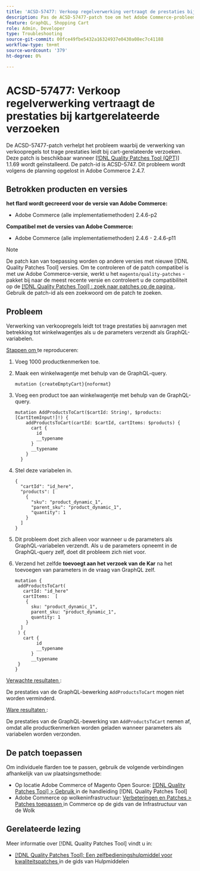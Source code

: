 ```yaml
---
title: 'ACSD-57477: Verkoop regelverwerking vertraagt de prestaties bij kartgerelateerde verzoeken'
description: Pas de ACSD-57477-patch toe om het Adobe Commerce-probleem te verhelpen, waarbij in een project met veel beschikbare productkenmerken (bijvoorbeeld 1000 kenmerken), wanneer de AddProductsToCart-GraphQL-bewerking met variabelen wordt uitgevoerd, Commerce al deze productkenmerken probeert te laden en langzame prestatieproblemen veroorzaakt door de AddProductsToCart-GraphQL-bewerking.
feature: GraphQL, Shopping Cart
role: Admin, Developer
type: Troubleshooting
source-git-commit: 00fce49fbe5432a16324937e0430a08ec7c41188
workflow-type: tm+mt
source-wordcount: '379'
ht-degree: 0%

---
```



# ACSD-57477: Verkoop regelverwerking vertraagt de prestaties bij kartgerelateerde verzoeken

De ACSD-57477-patch verhelpt het probleem waarbij de verwerking van verkoopregels tot trage prestaties leidt bij cart-gerelateerde verzoeken. Deze patch is beschikbaar wanneer [[!DNL Quality Patches Tool (QPT)]](/help/tools/quality-patches-tool/quality-patches-tool-to-self-serve-quality-patches.md) 1.1.69 wordt geïnstalleerd. De patch-id is ACSD-5747. Dit probleem wordt volgens de planning opgelost in Adobe Commerce 2.4.7.

## Betrokken producten en versies

**het flard wordt gecreeerd voor de versie van Adobe Commerce:**

* Adobe Commerce (alle implementatiemethoden) 2.4.6-p2

**Compatibel met de versies van Adobe Commerce:**

* Adobe Commerce (alle implementatiemethoden) 2.4.6 - 2.4.6-p11

>[!NOTE]
>
>De patch kan van toepassing worden op andere versies met nieuwe [!DNL Quality Patches Tool] versies. Om te controleren of de patch compatibel is met uw Adobe Commerce-versie, werkt u het `magento/quality-patches` -pakket bij naar de meest recente versie en controleert u de compatibiliteit op de [[!DNL Quality Patches Tool] : zoek naar patches op de pagina ](https://experienceleague.adobe.com/tools/commerce-quality-patches/index.html?lang=nl-NL) . Gebruik de patch-id als een zoekwoord om de patch te zoeken.

## Probleem

Verwerking van verkoopregels leidt tot trage prestaties bij aanvragen met betrekking tot winkelwagentjes als u de parameters verzendt als GraphQL-variabelen.

<u> Stappen om </u> te reproduceren:

1. Voeg 1000 productkenmerken toe.
1. Maak een winkelwagentje met behulp van de GraphQL-query.

   ```
   mutation {createEmptyCart}{noformat}
   ```

1. Voeg een product toe aan winkelwagentje met behulp van de GraphQL-query.

   ```
   mutation AddProductsToCart($cartId: String!, $products: [CartItemInput!]!) {
       addProductsToCart(cartId: $cartId, cartItems: $products) {
         cart {
           id
           __typename
         }
         __typename
       }
     }
   ```

1. Stel deze variabelen in.

   ```
   {
     "cartId": "id_here",
     "products": [
       {
         "sku": "product_dynamic_1",
         "parent_sku": "product_dynamic_1",
         "quantity": 1
       }
     ]
   }
   ```

1. Dit probleem doet zich alleen voor wanneer u de parameters als GraphQL-variabelen verzendt. Als u de parameters opneemt in de GraphQL-query zelf, doet dit probleem zich niet voor.
1. Verzend het zelfde **toevoegt aan het verzoek van de Kar** na het toevoegen van parameters in de vraag van GraphQL zelf.

   ```
   mutation {
    addProductsToCart(
      cartId: "id_here"
      cartItems:  [
       {
         sku: "product_dynamic_1",
         parent_sku: "product_dynamic_1",
         quantity: 1
       }
     ]
    ) {
      cart {
           id
           __typename
         }
         __typename
    }
   }
   ```

<u> Verwachte resultaten </u>:

De prestaties van de GraphQL-bewerking `AddProductsToCart` mogen niet worden verminderd.

<u> Ware resultaten </u>:

De prestaties van de GraphQL-bewerking van `AddProductsToCart` nemen af, omdat alle productkenmerken worden geladen wanneer parameters als variabelen worden verzonden.

## De patch toepassen

Om individuele flarden toe te passen, gebruik de volgende verbindingen afhankelijk van uw plaatsingsmethode:

* Op locatie Adobe Commerce of Magento Open Source: [[!DNL Quality Patches Tool] > Gebruik ](/help/tools/quality-patches-tool/usage.md) in de handleiding [!DNL Quality Patches Tool]
* Adobe Commerce op wolkeninfrastructuur: [ Verbeteringen en Patches > Patches toepassen ](https://experienceleague.adobe.com/docs/commerce-cloud-service/user-guide/develop/upgrade/apply-patches.html?lang=nl-NL) in Commerce op de gids van de Infrastructuur van de Wolk

## Gerelateerde lezing

Meer informatie over [!DNL Quality Patches Tool] vindt u in:

* [[!DNL Quality Patches Tool]: Een zelfbedieningshulpmiddel voor kwaliteitspatches ](/help/tools/quality-patches-tool/quality-patches-tool-to-self-serve-quality-patches.md) in de gids van Hulpmiddelen
